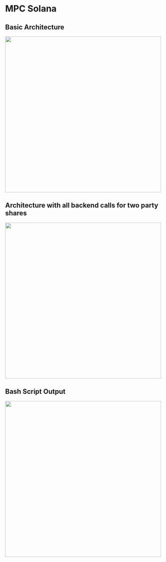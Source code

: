 # MPC Solana

## Basic Architecture
<img width="500" src="https://github.com/user-attachments/assets/d9572061-9243-4819-977c-ba05ce137b7b" />

## Architecture with all backend calls for two party shares
<img width="500" src="https://github.com/user-attachments/assets/f5c4883e-a424-411d-a77e-44e938e1c729">

## Bash Script Output
<img width="500" src="https://github.com/user-attachments/assets/45ce4fae-90c1-4093-83d5-fb6365184ec9" />

